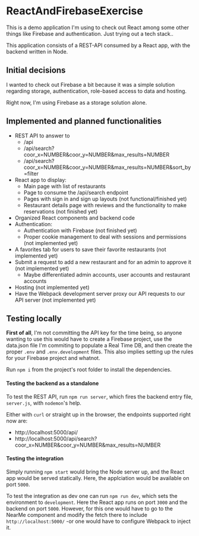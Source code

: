 # ReactAndFirebaseExercise

This is a demo application I'm using to check out React among some other things like Firebase and authentication. Just trying out a tech stack..

This application consists of a REST-API consumed by a React app, with the backend written in Node.

## Initial decisions

I wanted to check out Firebase a bit because it was a simple solution regarding storage, authentication, role-based access to data and hosting.

Right now, I'm using Firebase as a storage solution alone.

## Implemented and planned functionalities

* REST API to answer to
	* /api
	* /api/search?coor_x=NUMBER&coor_y=NUMBER&max_results=NUMBER
	* /api/search?coor_x=NUMBER&coor_y=NUMBER&max_results=NUMBER&sort_by=filter
* React app to display:
	* Main page with list of restaurants
	* Page to consume the /api/search endpoint
	* Pages with sign in and sign up layouts (not functional/finished yet)
	* Restaurant details page with reviews and the functionality to make reservations (not finished yet)
* Organized React components and backend code
* Authentication:
	* Authentication with Firebase (not finished yet)
	* Proper cookie management to deal with sessions and permissions (not implemented yet)
* A favorites tab for users to save their favorite restaurants (not implemented yet)
* Submit a request to add a new restaurant and for an admin to approve it (not implemented yet)
	* Maybe differentiated admin accounts, user accounts and restaurant accounts
* Hosting (not implemented yet)
* Have the Webpack development server proxy our API requests to our API server (not implemented yet)

## Testing locally

**First of all**, I'm not committing the API key for the time being, so anyone wanting to use this would have to create a Firebase project, use the data.json file I'm commiting to populate a Real Time DB, and then create the proper `.env` and `.env.development` files. This also implies setting up the rules for your Firebase project and whatnot.

Run `npm i` from the project's root folder to install the dependencies.

#### Testing the backend as a standalone
To test the REST API, run `npm run server`, which fires the backend entry file, `server.js`, with `nodemon`'s help.

Either with `curl` or straight up in the browser, the endpoints supported right now are:
* http://localhost:5000/api/
* http://localhost:5000/api/search?coor_x=NUMBER&coor_y=NUMBER&max_results=NUMBER

#### Testing the integration
Simply running `npm start` would bring the Node server up, and the React app would be served statically. Here, the applciation would be available on port `5000`.

To test the integration as dev one can run `npm run dev`, which sets the environment to `development`. Here the React app runs on port `3000` and the backend on port `5000`. However, for this one would have to go to the NearMe component and modify the fetch there to include `http://localhost:5000/` -or one would have to configure Webpack to inject it.
